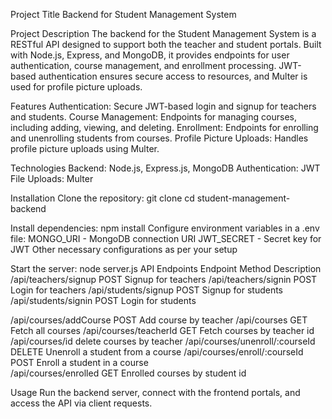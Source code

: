 Project Title
Backend for Student Management System

Project Description
The backend for the Student Management System is a RESTful API designed to support both the teacher and student portals. Built with Node.js, Express, and MongoDB, it provides endpoints for user authentication, course management, and enrollment processing. JWT-based authentication ensures secure access to resources, and Multer is used for profile picture uploads.

Features
Authentication: Secure JWT-based login and signup for teachers and students.
Course Management: Endpoints for managing courses, including adding, viewing, and deleting.
Enrollment: Endpoints for enrolling and unenrolling students from courses.
Profile Picture Uploads: Handles profile picture uploads using Multer.

Technologies
Backend: Node.js, Express.js, MongoDB
Authentication: JWT
File Uploads: Multer

Installation
Clone the repository:
git clone <repository-url>
cd student-management-backend

Install dependencies:
npm install
Configure environment variables in a .env file:
MONGO_URI - MongoDB connection URI
JWT_SECRET - Secret key for JWT
Other necessary configurations as per your setup

Start the server:
node server.js
API Endpoints
Endpoint Method Description
/api/teachers/signup POST Signup for teachers
/api/teachers/signin POST Login for teachers
/api/students/signup POST Signup for students
/api/students/signin POST Login for students

/api/courses/addCourse POST Add course by teacher
/api/courses GET Fetch all courses
/api/courses/teacherId GET Fetch courses by teacher id
/api/courses/id delete courses by teacher
/api/courses/unenroll/:courseId DELETE Unenroll a student from a course
/api/courses/enroll/:courseId POST Enroll a student in a course  
/api/courses/enrolled GET Enrolled courses by student id

Usage
Run the backend server, connect with the frontend portals, and access the API via client requests.
